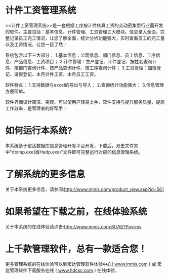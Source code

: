 # 计件工资管理系统

<<计件工资管理系统>>是一套根据工序按计件核算工资的劳动密集型行业而开发的软件。主要包括：基本信息、计件管理、工资管理三大模块。信息录入全面，完整记录员工完工情况，让您了解全面，统计分析功能强大，实时查看员工的完工量以及工资情况，让您一目了然！ 

系统包含以下三大部分： 1.基本信息：公司信息、部门信息、员工信息、工序信息、产品信息、工资项目； 2.计件管理：生产登记、计件登记、按姓名查询计件、按部门查询计件、按产品查询计件、按工序查询计件； 3.工资管理：加班登记、请假登记、本月计件工资、本月员工工资。 

软件特点： 1.支持数据与excel的导出与导入； 2.查询统计功能强大； 3.信息管理方便简单。 

软件界面设计简洁、美观、可以使用户轻易上手，软件支持与提升服务质量，提高工作效率，是管理者的好帮手！

# 如何运行本系统?

本系统基于宏达数据库信息管理开发平台开发，下载后，双击文件夹中"dbimp.exe(或Hadp.exe)"文件即可完整运行对应的信息管理系统。

# 了解系统的更多信息

关于本系统更多信息，请参阅:http://www.inmis.com/product_view.asp?id=561

# 如果希望在下载之前，在线体验系统

关于本系统的在线体验请点击:http://www.inmis.com:8076/?Payrms

# 上千款管理软件，总有一款适合您！

更多管理系统的在线体验可以到宏达管理软件体验中心( www.inmis.com ) 或 宏达管理软件下载服务在线 ( www.hdcsc.com ) 在线体验。

